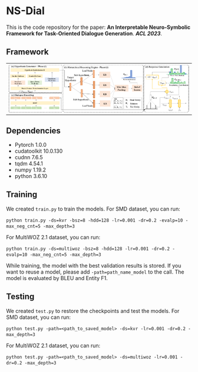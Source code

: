 # NS-Dial

This is the code repository for the paper:
**An Interpretable Neuro-Symbolic Framework for Task-Oriented Dialogue Generation**. ***ACL 2023***. 


## Framework
<table>
    <tr>
        <td ><center><img src="img/framework.png" width="1000"> </center></td>
    </tr>
</table>


## Dependencies
* Pytorch 1.0.0
* cudatoolkit 10.0.130
* cudnn 7.6.5
* tqdm 4.54.1
* numpy 1.19.2
* python 3.6.10


## Training
We created `train.py` to train the models. For SMD dataset, you can run:
```console
python train.py -ds=kvr -bsz=8 -hdd=128 -lr=0.001 -dr=0.2 -evalp=10 -max_neg_cnt=5 -max_depth=3
```
For MultiWOZ 2.1 dataset, you can run:
```console
python train.py -ds=multiwoz -bsz=8 -hdd=128 -lr=0.001 -dr=0.2 -evalp=10 -max_neg_cnt=5 -max_depth=3
```
While training, the model with the best validation results is stored. If you want to reuse a model, please add `-path=path_name_model` to the call. The model is evaluated by BLEU and Entity F1.


## Testing
We created `test.py` to restore the checkpoints and test the models. For SMD dataset, you can run:
```console
python test.py -path=<path_to_saved_model> -ds=kvr -lr=0.001 -dr=0.2 -max_depth=3
```
For MultiWOZ 2.1 dataset, you can run:
```console
python test.py -path=<path_to_saved_model> -ds=multiwoz -lr=0.001 -dr=0.2 -max_depth=3
```
